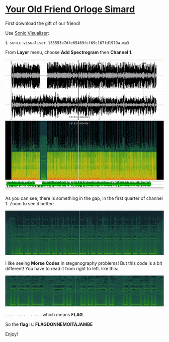 # [Your Old Friend Orloge Simard](http://ringzer0team.com/challenges/106)

First download the gift of our friend!

Use [Sonic Visualizer](http://www.sonicvisualiser.org/download.html):
```
$ sonic-visualiser 135553e7dfe65469fcf69c167fd1979a.mp3
```

From **Layer** menu, choose **Add Spectrogram** then **Channel 1**.

![Sonic 1](sonic1.png)

As you can see, there is something in the gap, in the first quarter of channel 1. Zoom to see it better:

![Morse Code](morse.png)

I like seeing **Morse Codes** in steganography problems! But this code is a bit different! You have to read it from right to left. like this:

![Flag Morse](flag-morse.png)

`..-. .-.. .- --.` which means **FLAG**.

So the **flag** is: **FLAGDONNEMOITAJAMBE**

Enjoy!